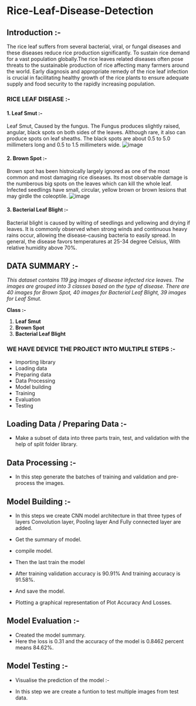 # Rice-Leaf-Disease-Detection
## Introduction :-
The rice leaf suffers from several bacterial, viral, or fungal diseases and these diseases reduce rice production significantly. To sustain rice demand for a vast population globally.The rice leaves related diseases often pose threats to the sustainable production of rice affecting many farmers around the world. Early diagnosis and appropriate remedy of the rice leaf infection is crucial in facilitating healthy growth of the rice plants to ensure adequate supply and food security to the rapidly increasing population.
### RICE LEAF DISEASE :-        
#### 1. Leaf Smut :-
Leaf Smut, Caused by the fungus. The Fungus produces slightly raised, angular, black spots on both sides of the leaves. Although rare, it also can produce spots on leaf sheaths. The black spots are about  0.5 to 5.0 millimeters long and 0.5 to 1.5 millimeters wide.
![image](https://github.com/GaneshAhire30/Rice-Leaf-Disease-Detection/assets/114847888/4d17339b-d00c-4591-af4c-79f2b8babdad)

#### 2. Brown Spot :-
Brown spot has been histroically largely ignored as one of the most common and most damaging rice diseases. Its most observable damage is the numberous big spots on the leaves which can kill the whole leaf.  Infected seedlings have small, circular, yellow brown or brown lesions that may girdle the coleoptile.
![image](https://github.com/GaneshAhire30/Rice-Leaf-Disease-Detection/assets/114847888/7253c24d-f994-4a87-9b4b-98283ea33577)
#### 3. Bacterial Leaf Blight :-
Bacterial blight is caused by  wilting of seedlings and yellowing and drying if leaves. It is commonly observed when strong winds and continuous heavy rains occur, allowing the disease-causing bacteria to easily spread. In general, the disease favors temperatures at 25-34 degree Celsius, With relative humidity above 70%.

##  DATA SUMMARY :-
*This dataset contains 119 jpg images of disease infected rice leaves. The images are grouped into 3 classes based on the type of disease. There are 40 images for Brown Spot, 40 images for Bacterial Leaf Blight, 39 images for Leaf Smut.*

**Class :-**

  1. **Leaf Smut**
  2. **Brown Spot**
  3. **Bacterial Leaf Blight**
### WE HAVE DEVICE THE PROJECT INTO MULTIPLE STEPS  :-
* Importing library
* Loading data
* Preparing data
* Data Processing
* Model building
* Training
* Evaluation
* Testing
## Loading Data / Preparing Data :-
* Make a subset of data into three parts train, test, and validation with the help of split folder library.
## Data Processing :-
* In this step generate the batches of training and validation and pre-process the images.
## Model Building :-
* In this steps we create CNN model architecture in that three types of layers  Convolution layer, Pooling layer And Fully connected layer are added.

* Get the summary of model.

* compile model.

* Then the last train the model 

* After training validation accuracy is 90.91% And training accuracy is 91.58%.

* And save the model.

* Plotting a graphical representation of Plot Accuracy And Losses.
## Model Evaluation :-
* Created the model summary.
* Here the loss is 0.31 and the accuracy of the model is 0.8462 percent means 84.62%.
## Model Testing  :-

* Visualise the prediction of the model :-

* In this step we are create a funtion to test multiple images from test data.
